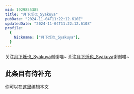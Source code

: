 ```yaml
---
mid: 1929855385
title: "月下烁也_Syakuya"
pubDate: "2024-11-04T11:22:12.610Z"
updatedDate: "2024-11-04T11:22:12.610Z"
profile:
  {
    Nickname: ["月下烁也_Syakuya"],
  }
---
```


关注[月下烁也_Syakuya](https://space.bilibili.com/1929855385)谢谢喵~ 关注[月下烁也_Syakuya](https://space.bilibili.com/1929855385)谢谢喵~

## 此条目有待补充
你可以在[这里](https://github.com/Yuhanawa/VTuber.ICU/edit/master/src/content/v/月下烁也_Syakuya/index.md)编辑本文
